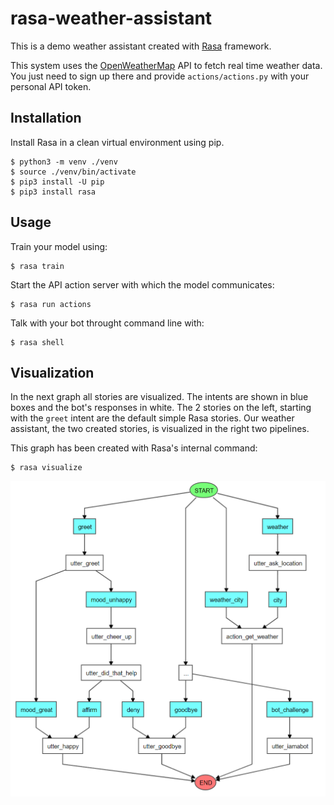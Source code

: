 # rasa-weather-assistant

This is a demo weather assistant created with [Rasa](https://rasa.com/) framework.

This system uses the [OpenWeatherMap](https://openweathermap.org/) API to fetch real time weather data. You just need to sign up there and provide `actions/actions.py` with your personal API token.

## Installation

Install Rasa in a clean virtual environment using pip.

```
$ python3 -m venv ./venv
$ source ./venv/bin/activate
$ pip3 install -U pip
$ pip3 install rasa
```

## Usage

Train your model using:
```
$ rasa train
```

Start the API action server with which the model communicates:
```
$ rasa run actions
```

Talk with your bot throught command line with:
```
$ rasa shell
```


## Visualization

In the next graph all stories are visualized. The intents are shown in blue boxes and the bot's responses in white. The 2 stories on the left, starting with the `greet` intent are the default simple Rasa stories. Our weather assistant, the two created stories, is visualized in the right two pipelines.

This graph has been created with Rasa's internal command:
```
$ rasa visualize
```

![Rasa Visualization](./rasa_visualization.png)
